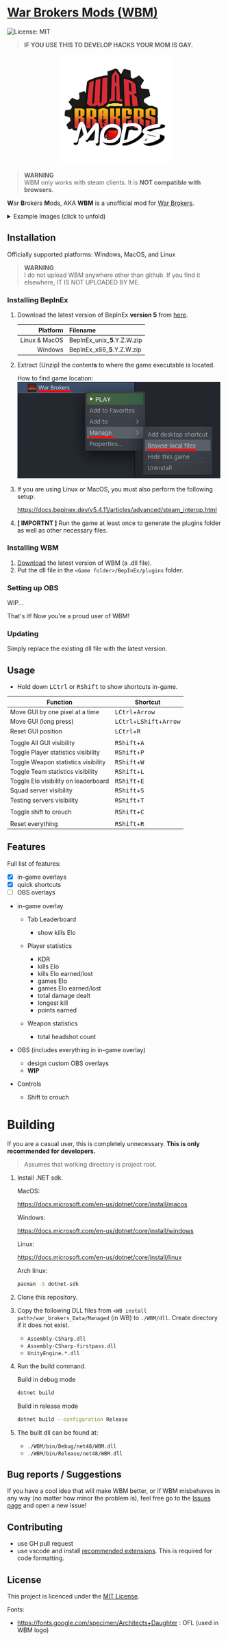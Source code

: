 # [War Brokers Mods (WBM)](https://github.com/developomp/WBM)

![License: MIT](https://img.shields.io/github/license/developomp/WBM?style=flat-square&color=blue)

> **IF YOU USE THIS TO DEVELOP HACKS YOUR MOM IS GAY.**

<p align="center">
  <img src="images/WBM.png" alt="WBM logo"/>
</p>

> **WARNING**<br />
> WBM only works with steam clients. It is **NOT compatible with browsers**.

**W**ar **B**rokers **M**ods, AKA **WBM** is a unofficial mod for [War Brokers](https://store.steampowered.com/app/750470).<br />

<details>
<summary>Example Images (click to unfold)</summary>

![Example 1](./images/example1.png)

![Example 2](./images/example2.png)

![Example 3](./images/example3.png)

</details>

## Installation

Officially supported platforms: Windows, MacOS, and Linux

> **WARNING**<br />
> I do not upload WBM anywhere other than github. If you find it elsewhere, IT IS NOT UPLOADED BY ME.

### Installing BepInEx

1. Download the latest version of BepInEx **version 5** from [here](https://github.com/BepInEx/BepInEx/releases).

   |      Platform | Filename                      |
   | ------------: | :---------------------------- |
   | Linux & MacOS | BepInEx_unix\_**5**.Y.Z.W.zip |
   |       Windows | BepInEx_x86\_**5**.Y.Z.W.zip  |

2. Extract (Unzip) the content**s** to where the game executable is located.

   How to find game location:
   ![how to find game location](./images/local_files.png)

3. If you are using Linux or MacOS, you must also perform the following setup:

   https://docs.bepinex.dev/v5.4.11/articles/advanced/steam_interop.html

4. **[ IMPORTNT ]** Run the game at least once to generate the plugins folder as well as other necessary files.

### Installing WBM

1. [Download](https://github.com/developomp/WBM/releases/latest) the latest version of WBM (a .dll file).
2. Put the dll file in the `<Game folder>/BepInEx/plugins` folder.

### Setting up OBS

WIP...

That's it! Now you're a proud user of WBM!

### Updating

Simply replace the existing dll file with the latest version.

## Usage

- Hold down <kbd>LCtrl</kbd> or <kbd>RShift</kbd> to show shortcuts in-game.

| Function                             | Shortcut                                            |
| ------------------------------------ | --------------------------------------------------- |
| Move GUI by one pixel at a time      | <kbd>LCtrl</kbd>+<kbd>Arrow</kbd>                   |
| Move GUI (long press)                | <kbd>LCtrl</kbd>+<kbd>LShift</kbd>+<kbd>Arrow</kbd> |
| Reset GUI position                   | <kbd>LCtrl</kbd>+<kbd>R</kbd>                       |
|                                      |                                                     |
| Toggle All GUI visibility            | <kbd>RShift</kbd>+<kbd>A</kbd>                      |
| Toggle Player statistics visibility  | <kbd>RShift</kbd>+<kbd>P</kbd>                      |
| Toggle Weapon statistics visibility  | <kbd>RShift</kbd>+<kbd>W</kbd>                      |
| Toggle Team statistics visibility    | <kbd>RShift</kbd>+<kbd>L</kbd>                      |
| Toggle Elo visibility on leaderboard | <kbd>RShift</kbd>+<kbd>E</kbd>                      |
| Squad server visibility              | <kbd>RShift</kbd>+<kbd>S</kbd>                      |
| Testing servers visibility           | <kbd>RShift</kbd>+<kbd>T</kbd>                      |
|                                      |                                                     |
| Toggle shift to crouch               | <kbd>RShift</kbd>+<kbd>C</kbd>                      |
|                                      |                                                     |
| Reset everything                     | <kbd>RShift</kbd>+<kbd>R</kbd>                      |

## Features

Full list of features:

- [x] in-game overlays
- [x] quick shortcuts
- [ ] OBS overlays

- in-game overlay

  - Tab Leaderboard

    - show kills Elo

  - Player statistics

    - KDR
    - kills Elo
    - kills Elo earned/lost
    - games Elo
    - games Elo earned/lost
    - total damage dealt
    - longest kill
    - points earned

  - Weapon statistics

    - total headshot count

- OBS (includes everything in in-game overlay)

  - design custom OBS overlays
  - **WIP**

  <!-- - [ ] top player per criteria (kills, longest kills, points, etc.)
  - [ ] kill streak
  - [ ] hit accuracy
  - [ ] game mode
  - [ ] team score
  - [ ] server id
  - [ ] streamer ID
  - [ ] survivors left in a BR match
  - [ ] teammate name
  - [ ] played game history (win, lose, and by how much)
  - [ ] ping in millisecond per player
  - [ ] if a player is a bot or not
  - [ ] Daily and history record -->

- Controls

  - Shift to crouch

# Building

If you are a casual user, this is completely unnecessary. **This is only recommended for developers.**

> Assumes that working directory is project root.

1. Install .NET sdk.

   MacOS:

   https://docs.microsoft.com/en-us/dotnet/core/install/macos

   Windows:

   https://docs.microsoft.com/en-us/dotnet/core/install/windows

   Linux:

   https://docs.microsoft.com/en-us/dotnet/core/install/linux

   Arch linux:

   ```bash
   pacman -S dotnet-sdk
   ```

2. Clone this repository.
3. Copy the following DLL files from `<WB install path>/war_brokers_Data/Managed` (in WB) to `./WBM/dll`. Create directory if it does not exist.

   - `Assembly-CSharp.dll`
   - `Assembly-CSharp-firstpass.dll`
   - `UnityEngine.*.dll`

4. Run the build command.

   Build in debug mode

   ```bash
   dotnet build
   ```

   Build in release mode

   ```bash
   dotnet build --configuration Release
   ```

5. The built dll can be found at:

   - `./WBM/bin/Debug/net48/WBM.dll`
   - `./WBM/bin/Release/net48/WBM.dll`

## Bug reports / Suggestions

If you have a cool idea that will make WBM better, or if WBM misbehaves in any way (no matter how minor the problem is), feel free go to the [Issues page](https://github.com/developomp/WBM/issues) and open a new issue!

## Contributing

- use GH pull request
- use vscode and install [recommended extensions](.vscode/extensions.json). This is required for code formatting.

## License

This project is licenced under the [MIT License](https://opensource.org/licenses/MIT).

Fonts:

- https://fonts.google.com/specimen/Architects+Daughter : OFL (used in WBM logo)
